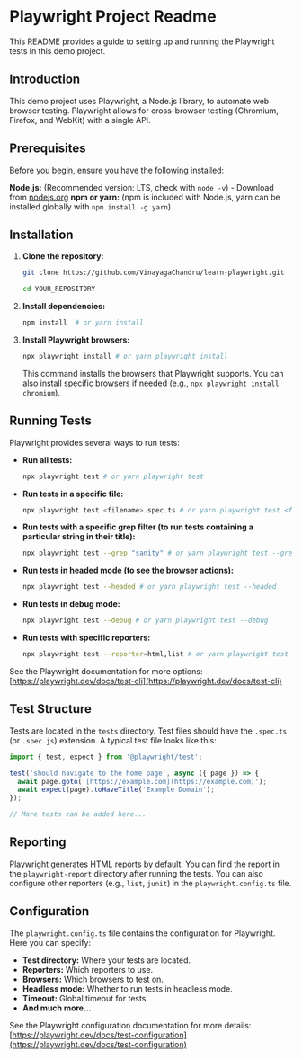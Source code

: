 # Playwright Project Readme

This README provides a guide to setting up and running the Playwright tests in this demo project.

## Introduction

This demo project uses Playwright, a Node.js library, to automate web browser testing. Playwright allows for cross-browser testing (Chromium, Firefox, and WebKit) with a single API.

## Prerequisites

Before you begin, ensure you have the following installed:

**Node.js:** (Recommended version: LTS, check with `node -v`) -  Download from [nodejs.org](https://nodejs.org/)
**npm or yarn:** (npm is included with Node.js, yarn can be installed globally with `npm install -g yarn`)

## Installation

1. **Clone the repository:**

   ```bash
   git clone https://github.com/VinayagaChandru/learn-playwright.git
   
   cd YOUR_REPOSITORY
   ````

2.  **Install dependencies:**

    ```bash
    npm install  # or yarn install
    ```

3.  **Install Playwright browsers:**

    ```bash
    npx playwright install # or yarn playwright install
    ```

    This command installs the browsers that Playwright supports.  You can also install specific browsers if needed (e.g., `npx playwright install chromium`).

## Running Tests

Playwright provides several ways to run tests:

  * **Run all tests:**

    ```bash
    npx playwright test # or yarn playwright test
    ```

  * **Run tests in a specific file:**

    ```bash
    npx playwright test <filename>.spec.ts # or yarn playwright test <filename>.spec.ts
    ```

  * **Run tests with a specific grep filter (to run tests containing a particular string in their title):**

    ```bash
    npx playwright test --grep "sanity" # or yarn playwright test --grep "sanity"
    ```

  * **Run tests in headed mode (to see the browser actions):**

    ```bash
    npx playwright test --headed # or yarn playwright test --headed
    ```

  * **Run tests in debug mode:**

    ```bash
    npx playwright test --debug # or yarn playwright test --debug
    ```

  * **Run tests with specific reporters:**

    ```bash
    npx playwright test --reporter=html,list # or yarn playwright test --reporter=html,list
    ```

See the Playwright documentation for more options: [https://playwright.dev/docs/test-cli](https://playwright.dev/docs/test-cli)

## Test Structure

Tests are located in the `tests` directory.  Test files should have the `.spec.ts` (or `.spec.js`) extension.  A typical test file looks like this:

```typescript
import { test, expect } from '@playwright/test';

test('should navigate to the home page', async ({ page }) => {
  await page.goto('[https://example.com](https://example.com)');
  await expect(page).toHaveTitle('Example Domain');
});

// More tests can be added here...
```

## Reporting

Playwright generates HTML reports by default.  You can find the report in the `playwright-report` directory after running the tests.  You can also configure other reporters (e.g., `list`, `junit`) in the `playwright.config.ts` file.

## Configuration

The `playwright.config.ts` file contains the configuration for Playwright.  Here you can specify:

  * **Test directory:**  Where your tests are located.
  * **Reporters:** Which reporters to use.
  * **Browsers:** Which browsers to test on.
  * **Headless mode:** Whether to run tests in headless mode.
  * **Timeout:** Global timeout for tests.
  * **And much more...**

See the Playwright configuration documentation for more details: [https://playwright.dev/docs/test-configuration](https://playwright.dev/docs/test-configuration)
